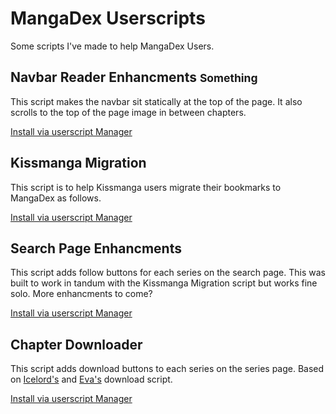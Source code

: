 # MangaDex Userscripts

Some scripts I've made to help MangaDex Users.

## Navbar Reader Enhancments <small>Something</small>
This script makes the navbar sit statically at the top of the page. It also scrolls to the top of the page image in between chapters.

<a href="https://github.com/Hajile-Haji/mangadex-scripts/raw/master/navbar-reader-enhancements.user.js" target="_blank">Install via userscript Manager</a>

## Kissmanga Migration
This script is to help Kissmanga users migrate their bookmarks to MangaDex as follows.

<a href="https://github.com/Hajile-Haji/mangadex-scripts/raw/master/kissmanga-migration.user.js" target="_blank">Install via userscript Manager</a>

## Search Page Enhancments
This script adds follow buttons for each series on the search page. This was built to work in tandum with the Kissmanga Migration script but works fine solo. More enhancments to come?

<a href="https://github.com/Hajile-Haji/mangadex-scripts/raw/master/search-page-enhancements.user.js" target="_blank">Install via userscript Manager</a>

## Chapter Downloader
This script adds download buttons to each series on the series page.  Based on [Icelord's](https://github.com/xicelord/mangadex-scripts) and [Eva's](https://github.com/ewasion) download script.

<a href="https://github.com/Hajile-Haji/mangadex-scripts/raw/master/chapter-downloader.user.js" target="_blank">Install via userscript Manager</a>
